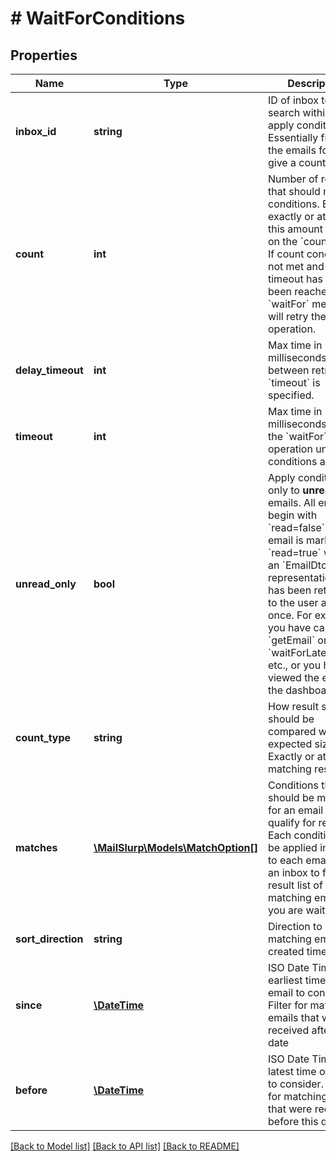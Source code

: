 # # WaitForConditions

## Properties

Name | Type | Description | Notes
------------ | ------------- | ------------- | -------------
**inbox_id** | **string** | ID of inbox to search within and apply conditions to. Essentially filtering the emails found to give a count. |
**count** | **int** | Number of results that should match conditions. Either exactly or at least this amount based on the &#x60;countType&#x60;. If count condition is not met and the timeout has not been reached the &#x60;waitFor&#x60; method will retry the operation. | [optional]
**delay_timeout** | **int** | Max time in milliseconds to wait between retries if a &#x60;timeout&#x60; is specified. | [optional]
**timeout** | **int** | Max time in milliseconds to retry the &#x60;waitFor&#x60; operation until conditions are met. |
**unread_only** | **bool** | Apply conditions only to **unread** emails. All emails begin with &#x60;read&#x3D;false&#x60;. An email is marked &#x60;read&#x3D;true&#x60; when an &#x60;EmailDto&#x60; representation of it has been returned to the user at least once. For example you have called &#x60;getEmail&#x60; or &#x60;waitForLatestEmail&#x60; etc., or you have viewed the email in the dashboard. | [optional]
**count_type** | **string** | How result size should be compared with the expected size. Exactly or at-least matching result? | [optional]
**matches** | [**\MailSlurp\Models\MatchOption[]**](MatchOption) | Conditions that should be matched for an email to qualify for results. Each condition will be applied in order to each email within an inbox to filter a result list of matching emails you are waiting for. | [optional]
**sort_direction** | **string** | Direction to sort matching emails by created time | [optional]
**since** | [**\DateTime**](\DateTime) | ISO Date Time earliest time of email to consider. Filter for matching emails that were received after this date | [optional]
**before** | [**\DateTime**](\DateTime) | ISO Date Time latest time of email to consider. Filter for matching emails that were received before this date | [optional]

[[Back to Model list]](../../README#models) [[Back to API list]](../../README#endpoints) [[Back to README]](../../README)
